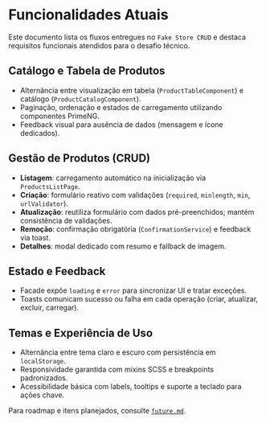 # Funcionalidades Atuais

Este documento lista os fluxos entregues no `Fake Store CRUD` e destaca requisitos funcionais atendidos para o desafio técnico.

## Catálogo e Tabela de Produtos

- Alternância entre visualização em tabela (`ProductTableComponent`) e catálogo (`ProductCatalogComponent`).
- Paginação, ordenação e estados de carregamento utilizando componentes PrimeNG.
- Feedback visual para ausência de dados (mensagem e ícone dedicados).

## Gestão de Produtos (CRUD)

- **Listagem**: carregamento automático na inicialização via `ProductsListPage`.
- **Criação**: formulário reativo com validações (`required`, `minlength`, `min`, `urlValidator`).
- **Atualização**: reutiliza formulário com dados pré-preenchidos; mantém consistência de validações.
- **Remoção**: confirmação obrigatória (`ConfirmationService`) e feedback via toast.
- **Detalhes**: modal dedicado com resumo e fallback de imagem.

## Estado e Feedback

- Facade expõe `loading` e `error` para sincronizar UI e tratar exceções.
- Toasts comunicam sucesso ou falha em cada operação (criar, atualizar, excluir, carregar).

## Temas e Experiência de Uso

- Alternância entre tema claro e escuro com persistência em `localStorage`.
- Responsividade garantida com mixins SCSS e breakpoints padronizados.
- Acessibilidade básica com labels, tooltips e suporte a teclado para ações chave.

Para roadmap e itens planejados, consulte [`future.md`](future.md).

